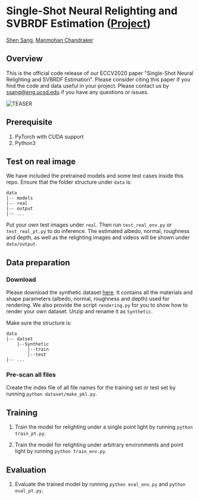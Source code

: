 # Single-Shot Neural Relighting and SVBRDF Estimation ([Project](http://cseweb.ucsd.edu/~viscomp/projects/ECCV20NeuralRelighting/))


[Shen Sang](https://sites.google.com/view/ssang), [Manmohan Chandraker](https://cseweb.ucsd.edu/~mkchandraker/)


## Overview

This is the official code release of our ECCV2020 paper "Single-Shot Neural Relighting and SVBRDF Estimation". Please consider citing this paper if you find the code and data useful in your project. Please contact us by ssang@eng.ucsd.edu if you have any questions or issues.



![TEASER](http://cseweb.ucsd.edu/~viscomp/projects/ECCV20NeuralRelighting/assets/teaser.png)



## Prerequisite
1. PyTorch with CUDA support
2. Python3



## Test on real image

We have included the pretrained models and some test cases inside this repo. Ensure that the folder structure under `data` is:

```
data
|-- models
|-- real
|-- output
|-- ...
```

Put your own test images under `real`. Then run `test_real_env.py` or `test_real_pt.py` to do inference. The estimated albedo, normal, roughness and depth, as well as the relighting images and videos will be shown under `data/output`.


## Data preparation

### Download

Please download the synthetic dataset [here](https://drive.google.com/file/d/1HyeKbdkpw0oc0HYBN3ln0kaF2uHilaph/view?usp=sharing). It contains all the materials and shape parameters (albedo, normal, roughness and depth) used for rendering. We also provide the script `rendering.py` for you to show how to render your own dataset. Unzip and rename it as `Synthetic`.


Make sure the structure is:

```
data
|-- datset
    |--Synthetic
        |--train
        |--test
|-- ...
```

### Pre-scan all files

Create the index file of all file names for the training set or test set by running `python dataset/make_pkl.py`.


## Training

1. Train the model for relighting under a single point light by running `python train_pt.py`.

2. Train the model for relighting under arbitrary environments and point light by running `python train_env.py`.


## Evaluation

1. Evaluate the trained model by running `python eval_env.py` and `python eval_pt.py`.
